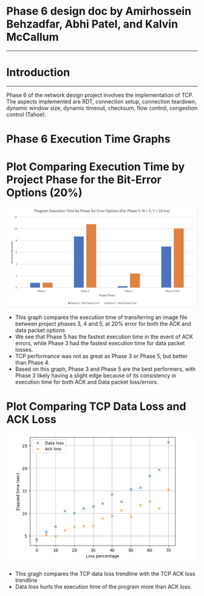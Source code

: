 # Phase 6 design doc by Amirhossein Behzadfar, Abhi Patel, and Kalvin McCallum
___
# Introduction
___
Phase 6 of the network design project involves the implementation of TCP. The aspects implemented are RDT, connection setup, connection teardown, dynamic window size, dynamic timeout, checksum, flow control, congestion control (Tahoe).

# Phase 6 Execution Time Graphs

# Plot Comparing Execution Time by Project Phase for the Bit-Error Options (20%)
![Alt text](imgs/Graph4_Phase5.png?raw=true "Optional Title")
* This graph compares the execution time of transferring an image file between project phases 3, 4 and 5, at 20% error for both the ACK and data packet options
* We see that Phase 5 has the fastest execution time in the event of ACK errors, while Phase 3 had the fastest execution time for data packet losses.
* TCP performance was not as great as Phase 3 or Phase 5, but better than Phase 4.
* Based on this graph, Phase 3 and Phase 5 are the best performers, with Phase 3 likely having a slight edge because of its consistency in execution time for both ACK and Data packet loss/errors.

# Plot Comparing TCP Data Loss and ACK Loss
![Alt text](imgs/TCP_Chart.png?raw=true "Optional Title")
* This gragh compares the TCP data loss trendline with the TCP ACK loss trendline
* Data loss hurts the execution time of the program more than ACK loss.
